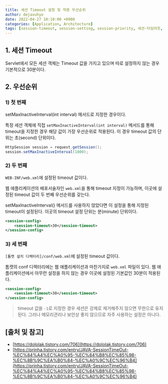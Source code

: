 ```yaml
---
title: 세션 Timeout 설정 및 적용 우선순위
author: dejavuhyo
date: 2022-04-27 10:10:00 +0900
categories: [Application, Architecture]
tags: [session-timeout, session-setting, session-priority, 세션-타임아웃, 세션-설정, 세션-우선순위]
---
```


## 1. 세션 Timeout
Servlet에서 모든 세션 객체는 Timeout 값을 가지고 있으며 따로 설정하지 않는 경우 기본적으로 30분이다.

## 2. 우선순위

### 1) 첫 번째
setMaxInactiveInterval(int interval) 메서드로 지정한 경우이다.

특정 세션 객체에 직접 `setMaxInactiveInterval(int interval)` 메서드를 통해 timeout을 지정한 경우 해당 값이 가장 우선순위로 적용된다. 이 경우 timeout 값의 단위는 초(second) 단위이다.

```java
HttpSession session = request.getSession();
session.setMaxInactiveInterval(1800);
```

### 2) 두 번째
`WEB-INF/web.xml`에 설정된 timeout 값이다.

웹 애플리케이션의 배포서술자인 `web.xml`을 통해 timeout 지정이 가능하며, 이곳에 설정된 timeout 값이 두 번째 우선순위를 갖는다.

setMaxInactiveInterval() 메서드를 사용하지 않았다면 이 설정을 통해 지정된 timeout이 설정된다. 이곳의 timeout 설정 단위는 분(minute) 단위이다.

```xml
<session-config>
    <session-timeout>30</session-timeout>
</session-config>
```

### 3) 세 번째
`[톰캣 설치 디렉터리]/conf/web.xml`에 설정된 timeout 값이다.

톰캣의 conf 디렉터리에는 웹 애플리케이션과 마찬가지로 `web.xml` 파일이 있다. 웹 애플리케이션에서 아무런 설정을 하지 않는 경우 이곳에 설정된 기본값인 30분이 적용된다.

```xml
<session-config>
    <session-timeout>30</session-timeout>
</session-config>
```

> timeout 값을 `-1`로 지정한 경우 세션은 강제로 제거해주지 않으면 무한으로 유지된다. 그러나 메모리관리나 보안상 좋지 않으므로 자주 사용하는 설정은 아니다.

## [출처 및 참고]
* [https://dololak.tistory.com/706](https://dololak.tistory.com/706)
* [https://prinha.tistory.com/entry/JAVA-SessionTimeOut-%EC%84%A4%EC%A0%95-%EC%84%B8%EC%85%98-%EC%8B%9C%EA%B0%84-%EC%A0%9C%EC%96%B4](https://prinha.tistory.com/entry/JAVA-SessionTimeOut-%EC%84%A4%EC%A0%95-%EC%84%B8%EC%85%98-%EC%8B%9C%EA%B0%84-%EC%A0%9C%EC%96%B4)
